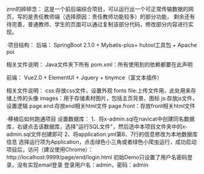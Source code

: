 znn的碎碎念：
这是一个前后端综合项目，可以运行出一个可正常传输数据的网页，写的是责任教师端（选择原因：责任教师功能较多）的部分功能，
剩余还有待完善，普通教师、学生的页面可以通过复制该部分代码，修改部分内容进行实现。

·项目结构：
   后端：
   SpringBoot 2.1.0 + Mybatis-plus+ hutool工具包 + Apache poi

   相关文件说明：
   Java文件夹下所有
   pom.xml：所有使用到的依赖都要在此声明


   前端：
   Vue2.0 + ElementUI + Jquery + tinymce（富文本插件）

   相关文件说明：
   css:存放css文件，设置外观
   fonts
   file:上传文件用，此处用来存储上传的头像
   images：用于存储素材图片，包括主页背景、图标
   js:存放js文件，设置逻辑
   page.end:存放end相关html文件
   page.front：存放front相关html文件


·移植后如何跑通项目
   设置数据库：
    1、将x-admin.sql在navicat中创建同名数据库，右键点击该数据库，选择"运行SQL文件"，然后选中本项目文件夹中的x-admin.sql文件创建即可
    2、将application.yml第6、7行的信息修改为本地数据库信息
   选择运行项为Application，点击绿色小三角或者绿色小爬虫运行，成功启动项目后，访问（建议使用Chrome）：http://localhost:9999/page/end/login.html
   初始Demo只设置了用户名密码登录，没有实现email登录
   登录用户名：admin，密码：admin

   
   
   

